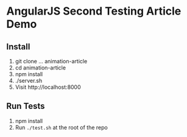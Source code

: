 # AngularJS Second Testing Article Demo

## Install
1. git clone ... animation-article
2. cd animation-article
3. npm install
4. ./server.sh
5. Visit http://localhost:8000

## Run Tests
1. npm install
2. Run `./test.sh` at the root of the repo
